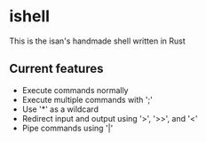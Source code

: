 # ishell

This is the isan's handmade shell written in Rust

## Current features
- Execute commands normally
- Execute multiple commands with ';'
- Use '*' as a wildcard
- Redirect input and output using '>', '>>', and '<'
- Pipe commands using '|'

